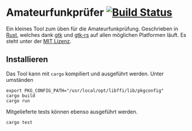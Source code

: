 # Amateurfunkprüfer [![Build Status](https://travis-ci.org/xfbs/afp.svg?branch=master)](https://travis-ci.org/xfbs/afp)

Ein kleines Tool zum üben für die Amateurfunkprüfung. Geschrieben in [Rust](https://rust-lang.org), welches dank [gtk](https://www.gtk.org) und [gtk-rs](https://gtk-rs.org/) auf allen möglichen Platformen läuft. Es steht unter der [MIT Lizenz](LICENSE.md).

## Installieren

Das Tool kann mit `cargo` kompiliert und ausgeführt werden. Unter umständen

    export PKG_CONFIG_PATH="/usr/local/opt/libffi/lib/pkgconfig"
    cargo build
    cargo run

Mitgelieferte tests können ebenso ausgeführt werden.

    cargo test

